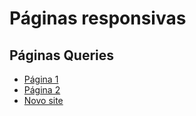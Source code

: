 # Páginas responsivas

## Páginas Queries 

- [Página 1](https://github.com/OliveerCastro/responsive-page/blob/main/paginas/paginaMediaQueris.html)
- [Página 2](https://github.com/OliveerCastro/responsive-page/blob/main/paginas/pageMediaQueris2.html)
- [Novo site](https://github.com/OliveerCastro/responsive-page/blob/main/paginas/newsite.html)
